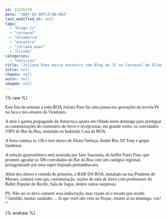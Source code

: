 ```yaml
---
id: 12376270
date: "2007-02-09T13:00:00Z"
last_modified_at: null
tags:
  - "blogs-jc"
  - "carnaval"
  - "dinamarca"
  - "encontro"
  - "juliana-paes"
  - "olinda"
categories:
  - "noticias"
title: "Juliana Paes marca encontro com Blog do JC no Carnaval de Olinda"
sutia: null
chapeu: null
autor: null
imagem: null
---
```

{% raw %}
<p><P><FONT face=Verdana>Este fim-de-semana a toda-BOA Juliana Paes faz uma pausa nas gravações da novela Pé na Jaca e nos ensaios da Viradouro. </FONT></P></p>
<p><P><FONT face=Verdana>A atriz e garota propaganda da Antarctica aporta em Olinda neste domingo para prestigiar as comemorações do centenário do frevo e recepcionar, em grande estilo, os convidados VIPS do Bar da Boa, instalado na badalada Casa da BOA. </FONT></P></p>
<p><P><FONT face=Verdana>A festa começa às 13h e terá shows de Alceu Valença, André Rio, DJ Tony e grupo Sambstar.</FONT></P></p>
<p><P><FONT face=Verdana>A seleção gastronômica será assinada por Jane Suassuna, do buffet Porto Fino, que promete agradar os 500 convidados do Bar da Boa com um cardápio regional, protagonizado por uma super-feijoada pernambucana. </FONT></P></p>
<p><P><FONT face=Verdana>Além dos shows e comida de primeira, o BAR DA BOA, instalado na rua Prudente de Moraes, contará com spa, customização, seções de aula de frevo com professores do Ballet Popular de Recife, Sala de Jogos, dentre outras surpresas. </FONT></P></p>
<p><P><FONT face=Verdana>PS: Não sei se&nbsp;devo cometer essa indiscrição, mas vejam só o recado que recebi. \"Jamildo, muitas saudades ... Já que você não veio ao Projac, estarei aí no domingo, viu?\"</FONT></P> </p>
{% endraw %}